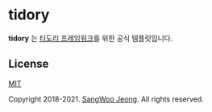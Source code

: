# tidory

**tidory** 는 [티도리 프레임워크](http://www.tidory.com)를 위한 공식 템플릿입니다.

## License

[MIT](https://github.com/tidory/tidory/blob/master/LICENSE)

Copyright 2018-2021. [SangWoo Jeong](https://github.com/pronist). All rights reserved.
